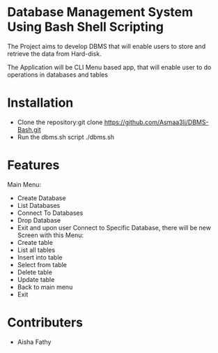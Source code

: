 # Database Management System Using Bash Shell Scripting
The Project aims to develop DBMS that will enable users to store and retrieve the data from Hard-disk.

The Application will be CLI Menu based app, that will enable user to do operations in databases and tables

# Installation
* Clone the repository:git clone https://github.com/Asmaa3li/DBMS-Bash.git
* Run the dbms.sh script ./dbms.sh

# Features 
Main Menu:
* Create Database
* List Databases
* Connect To Databases
* Drop Database
* Exit
and upon user Connect to Specific Database, there will be new Screen with
this Menu:
* Create table
* List all tables
* Insert into table
* Select from table
* Delete table
* Update table
* Back to main menu
* Exit

# Contributers 

* Aisha Fathy
